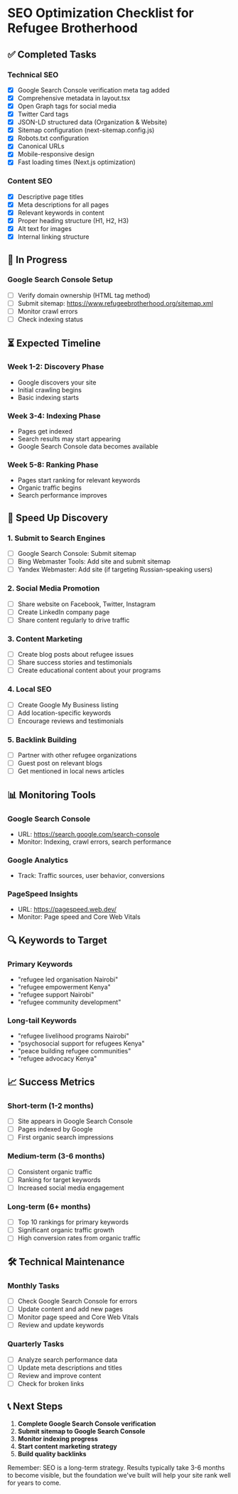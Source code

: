 # SEO Optimization Checklist for Refugee Brotherhood

## ✅ Completed Tasks

### Technical SEO
- [x] Google Search Console verification meta tag added
- [x] Comprehensive metadata in layout.tsx
- [x] Open Graph tags for social media
- [x] Twitter Card tags
- [x] JSON-LD structured data (Organization & Website)
- [x] Sitemap configuration (next-sitemap.config.js)
- [x] Robots.txt configuration
- [x] Canonical URLs
- [x] Mobile-responsive design
- [x] Fast loading times (Next.js optimization)

### Content SEO
- [x] Descriptive page titles
- [x] Meta descriptions for all pages
- [x] Relevant keywords in content
- [x] Proper heading structure (H1, H2, H3)
- [x] Alt text for images
- [x] Internal linking structure

## 🔄 In Progress

### Google Search Console Setup
- [ ] Verify domain ownership (HTML tag method)
- [ ] Submit sitemap: https://www.refugeebrotherhood.org/sitemap.xml
- [ ] Monitor crawl errors
- [ ] Check indexing status

## ⏳ Expected Timeline

### Week 1-2: Discovery Phase
- Google discovers your site
- Initial crawling begins
- Basic indexing starts

### Week 3-4: Indexing Phase
- Pages get indexed
- Search results may start appearing
- Google Search Console data becomes available

### Week 5-8: Ranking Phase
- Pages start ranking for relevant keywords
- Organic traffic begins
- Search performance improves

## 🚀 Speed Up Discovery

### 1. Submit to Search Engines
- [ ] Google Search Console: Submit sitemap
- [ ] Bing Webmaster Tools: Add site and submit sitemap
- [ ] Yandex Webmaster: Add site (if targeting Russian-speaking users)

### 2. Social Media Promotion
- [ ] Share website on Facebook, Twitter, Instagram
- [ ] Create LinkedIn company page
- [ ] Share content regularly to drive traffic

### 3. Content Marketing
- [ ] Create blog posts about refugee issues
- [ ] Share success stories and testimonials
- [ ] Create educational content about your programs

### 4. Local SEO
- [ ] Create Google My Business listing
- [ ] Add location-specific keywords
- [ ] Encourage reviews and testimonials

### 5. Backlink Building
- [ ] Partner with other refugee organizations
- [ ] Guest post on relevant blogs
- [ ] Get mentioned in local news articles

## 📊 Monitoring Tools

### Google Search Console
- URL: https://search.google.com/search-console
- Monitor: Indexing, crawl errors, search performance

### Google Analytics
- Track: Traffic sources, user behavior, conversions

### PageSpeed Insights
- URL: https://pagespeed.web.dev/
- Monitor: Page speed and Core Web Vitals

## 🔍 Keywords to Target

### Primary Keywords
- "refugee led organisation Nairobi"
- "refugee empowerment Kenya"
- "refugee support Nairobi"
- "refugee community development"

### Long-tail Keywords
- "refugee livelihood programs Nairobi"
- "psychosocial support for refugees Kenya"
- "peace building refugee communities"
- "refugee advocacy Kenya"

## 📈 Success Metrics

### Short-term (1-2 months)
- [ ] Site appears in Google Search Console
- [ ] Pages indexed by Google
- [ ] First organic search impressions

### Medium-term (3-6 months)
- [ ] Consistent organic traffic
- [ ] Ranking for target keywords
- [ ] Increased social media engagement

### Long-term (6+ months)
- [ ] Top 10 rankings for primary keywords
- [ ] Significant organic traffic growth
- [ ] High conversion rates from organic traffic

## 🛠️ Technical Maintenance

### Monthly Tasks
- [ ] Check Google Search Console for errors
- [ ] Update content and add new pages
- [ ] Monitor page speed and Core Web Vitals
- [ ] Review and update keywords

### Quarterly Tasks
- [ ] Analyze search performance data
- [ ] Update meta descriptions and titles
- [ ] Review and improve content
- [ ] Check for broken links

## 📞 Next Steps

1. **Complete Google Search Console verification**
2. **Submit sitemap to Google Search Console**
3. **Monitor indexing progress**
4. **Start content marketing strategy**
5. **Build quality backlinks**

Remember: SEO is a long-term strategy. Results typically take 3-6 months to become visible, but the foundation we've built will help your site rank well for years to come. 